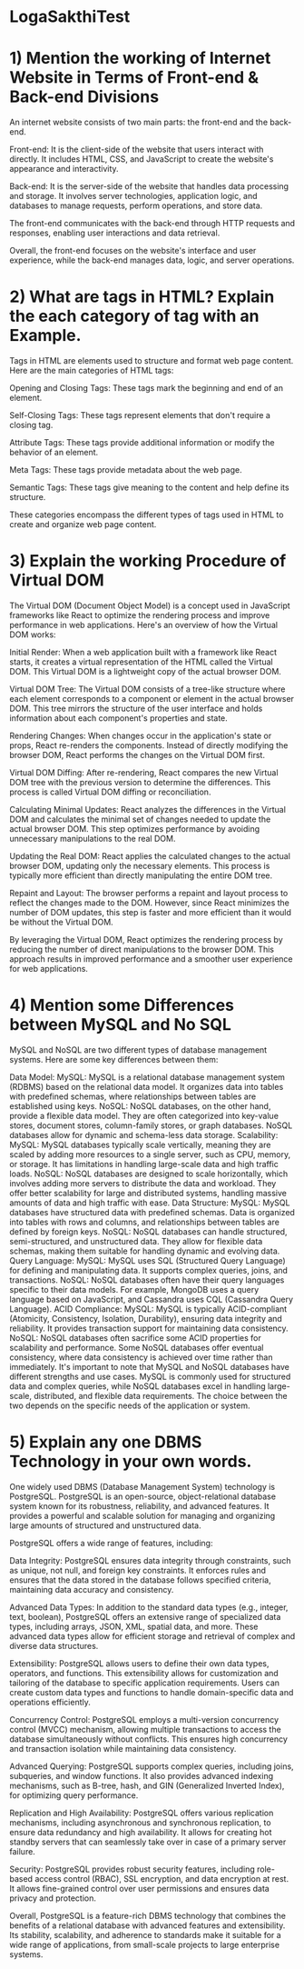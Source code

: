 # LogaSakthiTest
# 1) Mention the working of Internet Website in Terms of Front-end & Back-end Divisions
An internet website consists of two main parts: the front-end and the back-end.

Front-end: It is the client-side of the website that users interact with directly. It includes HTML, CSS, and JavaScript to create the website's appearance and interactivity.

Back-end: It is the server-side of the website that handles data processing and storage. It involves server technologies, application logic, and databases to manage requests, perform operations, and store data.

The front-end communicates with the back-end through HTTP requests and responses, enabling user interactions and data retrieval.

Overall, the front-end focuses on the website's interface and user experience, while the back-end manages data, logic, and server operations.
# 2) What are tags in HTML? Explain the each category of tag with an Example.

Tags in HTML are elements used to structure and format web page content. Here are the main categories of HTML tags:

Opening and Closing Tags: These tags mark the beginning and end of an element.

Self-Closing Tags: These tags represent elements that don't require a closing tag.

Attribute Tags: These tags provide additional information or modify the behavior of an element.

Meta Tags: These tags provide metadata about the web page.

Semantic Tags: These tags give meaning to the content and help define its structure.

These categories encompass the different types of tags used in HTML to create and organize web page content.

# 3) Explain the working Procedure of Virtual DOM

The Virtual DOM (Document Object Model) is a concept used in JavaScript frameworks like React to optimize the rendering process and improve performance in web applications. Here's an overview of how the Virtual DOM works:

Initial Render:
When a web application built with a framework like React starts, it creates a virtual representation of the HTML called the Virtual DOM. This Virtual DOM is a lightweight copy of the actual browser DOM.

Virtual DOM Tree:
The Virtual DOM consists of a tree-like structure where each element corresponds to a component or element in the actual browser DOM. This tree mirrors the structure of the user interface and holds information about each component's properties and state.

Rendering Changes:
When changes occur in the application's state or props, React re-renders the components. Instead of directly modifying the browser DOM, React performs the changes on the Virtual DOM first.

Virtual DOM Diffing:
After re-rendering, React compares the new Virtual DOM tree with the previous version to determine the differences. This process is called Virtual DOM diffing or reconciliation.

Calculating Minimal Updates:
React analyzes the differences in the Virtual DOM and calculates the minimal set of changes needed to update the actual browser DOM. This step optimizes performance by avoiding unnecessary manipulations to the real DOM.

Updating the Real DOM:
React applies the calculated changes to the actual browser DOM, updating only the necessary elements. This process is typically more efficient than directly manipulating the entire DOM tree.

Repaint and Layout:
The browser performs a repaint and layout process to reflect the changes made to the DOM. However, since React minimizes the number of DOM updates, this step is faster and more efficient than it would be without the Virtual DOM.

By leveraging the Virtual DOM, React optimizes the rendering process by reducing the number of direct manipulations to the browser DOM. This approach results in improved performance and a smoother user experience for web applications.

# 4) Mention some Differences between MySQL and No SQL

MySQL and NoSQL are two different types of database management systems. Here are some key differences between them:

Data Model:
MySQL: MySQL is a relational database management system (RDBMS) based on the relational data model. It organizes data into tables with predefined schemas, where relationships between tables are established using keys.
NoSQL: NoSQL databases, on the other hand, provide a flexible data model. They are often categorized into key-value stores, document stores, column-family stores, or graph databases. NoSQL databases allow for dynamic and schema-less data storage.
Scalability:
MySQL: MySQL databases typically scale vertically, meaning they are scaled by adding more resources to a single server, such as CPU, memory, or storage. It has limitations in handling large-scale data and high traffic loads.
NoSQL: NoSQL databases are designed to scale horizontally, which involves adding more servers to distribute the data and workload. They offer better scalability for large and distributed systems, handling massive amounts of data and high traffic with ease.
Data Structure:
MySQL: MySQL databases have structured data with predefined schemas. Data is organized into tables with rows and columns, and relationships between tables are defined by foreign keys.
NoSQL: NoSQL databases can handle structured, semi-structured, and unstructured data. They allow for flexible data schemas, making them suitable for handling dynamic and evolving data.
Query Language:
MySQL: MySQL uses SQL (Structured Query Language) for defining and manipulating data. It supports complex queries, joins, and transactions.
NoSQL: NoSQL databases often have their query languages specific to their data models. For example, MongoDB uses a query language based on JavaScript, and Cassandra uses CQL (Cassandra Query Language).
ACID Compliance:
MySQL: MySQL is typically ACID-compliant (Atomicity, Consistency, Isolation, Durability), ensuring data integrity and reliability. It provides transaction support for maintaining data consistency.
NoSQL: NoSQL databases often sacrifice some ACID properties for scalability and performance. Some NoSQL databases offer eventual consistency, where data consistency is achieved over time rather than immediately.
It's important to note that MySQL and NoSQL databases have different strengths and use cases. MySQL is commonly used for structured data and complex queries, while NoSQL databases excel in handling large-scale, distributed, and flexible data requirements. The choice between the two depends on the specific needs of the application or system.

# 5) Explain any one DBMS Technology in your own words.

One widely used DBMS (Database Management System) technology is PostgreSQL. PostgreSQL is an open-source, object-relational database system known for its robustness, reliability, and advanced features. It provides a powerful and scalable solution for managing and organizing large amounts of structured and unstructured data.

PostgreSQL offers a wide range of features, including:

Data Integrity: PostgreSQL ensures data integrity through constraints, such as unique, not null, and foreign key constraints. It enforces rules and ensures that the data stored in the database follows specified criteria, maintaining data accuracy and consistency.

Advanced Data Types: In addition to the standard data types (e.g., integer, text, boolean), PostgreSQL offers an extensive range of specialized data types, including arrays, JSON, XML, spatial data, and more. These advanced data types allow for efficient storage and retrieval of complex and diverse data structures.

Extensibility: PostgreSQL allows users to define their own data types, operators, and functions. This extensibility allows for customization and tailoring of the database to specific application requirements. Users can create custom data types and functions to handle domain-specific data and operations efficiently.

Concurrency Control: PostgreSQL employs a multi-version concurrency control (MVCC) mechanism, allowing multiple transactions to access the database simultaneously without conflicts. This ensures high concurrency and transaction isolation while maintaining data consistency.

Advanced Querying: PostgreSQL supports complex queries, including joins, subqueries, and window functions. It also provides advanced indexing mechanisms, such as B-tree, hash, and GIN (Generalized Inverted Index), for optimizing query performance.

Replication and High Availability: PostgreSQL offers various replication mechanisms, including asynchronous and synchronous replication, to ensure data redundancy and high availability. It allows for creating hot standby servers that can seamlessly take over in case of a primary server failure.

Security: PostgreSQL provides robust security features, including role-based access control (RBAC), SSL encryption, and data encryption at rest. It allows fine-grained control over user permissions and ensures data privacy and protection.

Overall, PostgreSQL is a feature-rich DBMS technology that combines the benefits of a relational database with advanced features and extensibility. Its stability, scalability, and adherence to standards make it suitable for a wide range of applications, from small-scale projects to large enterprise systems.















